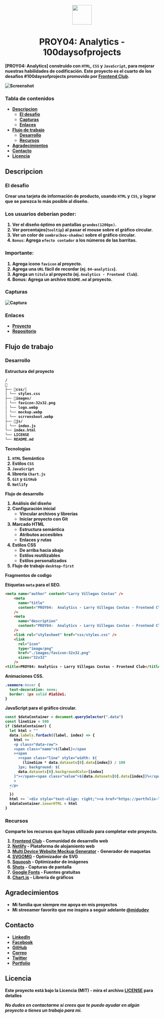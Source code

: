 <div align="center" style="text-align: center">
<img src = "./images/logo.webp" height="64" width="auto">
  <h1><b>PROY04: Analytics - 100daysofprojects<b></h1>
</div>

[PROY04: Analytics] construido con `HTML`, `CSS` y `JavaScript`, para mejorar nuestras habilidades de codificación. Este proyecto es el cuarto de los desafios #100daysofprojects promovido por [Frontend Club](https://www.facebook.com/frontendclubfb).

![Screenshot](images/screenshoot.webp)

### Tabla de contenidos

- [Descripcion](#descripcion)
  - [El desafio](#el-desafio)
  - [Capturas](#capturas)
  - [Enlaces](#enlaces)
- [Flujo de trabajo](#flujo-de-trabajo)
  - [Desarrollo](#desarrollo)
  - [Recursos](#recursos)
- [Agradecimientos](#agradecimientos)
- [Contacto](#contacto)
- [Licencia](#licencia)

## Descripcion

### El desafio

Crear una tarjeta de información de producto, usando `HTML` y `CSS`, y lograr que se parezca lo más posible al diseño.

### Los usuarios deberían poder:

1. Ver el diseño óptimo en pantallas `grandes(1200px)`.
2. Ver porcentajes(`tooltip`) al pasar el mouse sobre el gráfico circular.
3. Ver un color de `sombra(box-shadow)` sobre el gráfico circular.
4. `Bonus`: Agrega `efecto contador` a los números de las barritas.

### Importante:

1. Agrega icono `favicon` al proyecto.
2. Agrega una `URL` fácil de recordar (ej. `04-analytics`).
3. Agrega un `título` al proyecto (ej. `Analytics - Frontend Club`).
4. **Bonus**: Agrega un archivo `README.md` al proyecto.


### Capturas

![Captura](images/mockup.webp)

### Enlaces

- [Proyecto](https://04-analytics-larry.netlify.app/)
- [Repositorio](https://github.com/LarryIVC/100_days_of_projects_day4)

## Flujo de trabajo

### Desarrollo

**Estructura del proyecto**

```txt
/
📂
├── 📂css/│ 
│ └── styles.css
├── 📂images/
│ └── favicon-32x32.png
│ └── logo.webp
│ └── mockup.webp
│ └── scrrenshoot.webp
├── 📂js/
│ └── index.js
└── index.html
└── LICENSE
└── README.md
```

**Tecnologías**

1. `HTML` Semántico
2. Estilos `CSS`
3. `JavaScript`
4. libreria `Chart.js`
5. `Git` y `GitHub`
6. `Netlify`

**Flujo de desarrollo**

1. Análisis del diseño
2. Configuración inicial
   - Vincular archivos y librerías
   - Iniciar proyecto con Git
3. Marcado HTML
   - Estructura semántica
   - Atributos accesibles
   - Enlaces y rutas
4. Estilos CSS
   - De arriba hacia abajo
   - Estilos reutilizables
   - Estilos personalizados
5. Flujo de trabajo `desktop-first`

**Fragmentos de codigo**

Etiquetas `meta` para el SEO.

```html
<meta name="author" content="Larry Villegas Costas" />
    <meta
      name="title"
      content="PROY04:  Analytics - Larry Villegas Costas - Frontend Club"
    />
    <meta
      name="description"
      content="PROY04:  Analytics - Larry Villegas Costas - Frontend Club"
    />
    <link rel="stylesheet" href="css/styles.css" />
    <link
      rel="icon"
      type="image/png"
      href="./images/favicon-32x32.png"
      sizes="32x32"
    />
<title>PROY04: Analytics - Larry Villegas Costas - Frontend Club</title>
```

Animaciones CSS.

```css
.seemore:hover {
  text-decoration: none;
  border: 1px solid #1a52e1;
}

```

JavaScript para el gráfico circular.

```js
const $dataContainer = document.querySelector(".data")
const lineSize = 500
if ($dataContainer) {
  let html = ""
  data.labels.forEach((label, index) => {
    html += `
    <p class="data-row">
    <span class="name">${label}</span
    ><span
      ><span class="line" style="width: ${
        (lineSize * data.datasets[0].data[index]) / 100
      }px; background: ${
      data.datasets[0].backgroundColor[index]
    }"></span><span class="value">${data.datasets[0].data[index]}%</span></span
    >
  </p>
  `
  })
  html += `<div style="text-align: right;"><a href="https://portfolio-larry.netlify.app/" target="_blank" class="seemore">See more</a></div>`
  $dataContainer.innerHTML = html
}
```

### Recursos

Comparte los recursos que hayas utilizado para completar este proyecto.

1. [Frontend Club](https://www.facebook.com/frontendclubfb) - Comunidad de desarrollo web
2. [Netlify](https://www.netlify.com/) - Plataforma de alojamiento web
3. [Multi Device Website Mockup Generator](https://techsini.com/multi-mockup/index.php) - Generador de maquetas
4. [SVGOMG](https://jakearchibald.github.io/svgomg/) - Optimizador de SVG
5. [Squoosh](https://squoosh.app/) - Optimizador de imágenes
6. [Shots](https://shots.so/) - Capturas de pantalla
7. [Google Fonts](https://fonts.google.com/) - Fuentes gratuitas
8. [Chart.js](https://www.chartjs.org/) - Librería de gráficos

## Agradecimientos

- Mi familia que siempre me apoya en mis proyectos
- Mi streeamer favorito que me inspira a seguir adelante [@midudev](https://www.twitch.tv/midudev)

## Contacto

- [LinkedIn](https://www.linkedin.com/in/larryvillegascostas/)
- [Facebook](https://www.facebook.com/profile.php?id=1201373751)
- [GitHub](https://github.com/LarryIVC)
- [Correo](mailto:larry_villegas@hotmail.com)
- [Twitter](https://twitter.com/LarryVillegas)
- [Portfolio](https://portfolio-larry.netlify.app/)

## Licencia

Este proyecto está bajo la Licencia (MIT) - mira el archivo [LICENSE](LICENSE) para detalles

*No dudes en contactarme si crees que te puedo ayudar en algún proyecto o tienes un trabajo para mi.*

